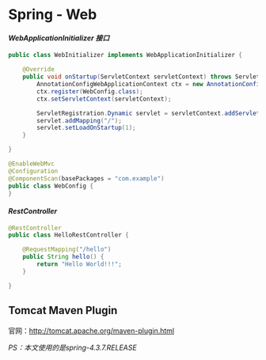 # Spring - Web

#### *WebApplicationInitializer 接口*

```java
public class WebInitializer implements WebApplicationInitializer {

    @Override
    public void onStartup(ServletContext servletContext) throws ServletException {
        AnnotationConfigWebApplicationContext ctx = new AnnotationConfigWebApplicationContext();
        ctx.register(WebConfig.class);
        ctx.setServletContext(servletContext);

        ServletRegistration.Dynamic servlet = servletContext.addServlet("dispatcher", new DispatcherServlet(ctx));
        servlet.addMapping("/");
        servlet.setLoadOnStartup(1);
    }

}
```

```java
@EnableWebMvc
@Configuration
@ComponentScan(basePackages = "com.example")
public class WebConfig {
}
```

#### *RestController*

```java
@RestController
public class HelloRestController {

    @RequestMapping("/hello")
    public String hello() {
        return "Hello World!!!";
    }

}
```

## Tomcat Maven Plugin

官网：http://tomcat.apache.org/maven-plugin.html

*PS：本文使用的是spring-4.3.7.RELEASE*